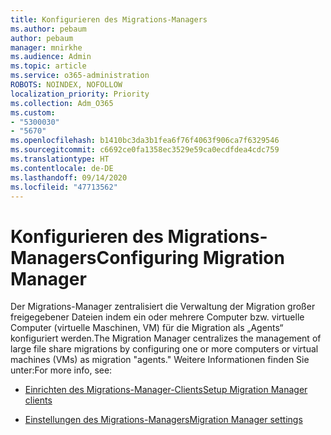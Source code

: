 ```yaml
---
title: Konfigurieren des Migrations-Managers
ms.author: pebaum
author: pebaum
manager: mnirkhe
ms.audience: Admin
ms.topic: article
ms.service: o365-administration
ROBOTS: NOINDEX, NOFOLLOW
localization_priority: Priority
ms.collection: Adm_O365
ms.custom:
- "5300030"
- "5670"
ms.openlocfilehash: b1410bc3da3b1fea6f76f4063f906ca7f6329546
ms.sourcegitcommit: c6692ce0fa1358ec3529e59ca0ecdfdea4cdc759
ms.translationtype: HT
ms.contentlocale: de-DE
ms.lasthandoff: 09/14/2020
ms.locfileid: "47713562"
---
```

# <a name="configuring-migration-manager"></a><span data-ttu-id="6c863-102">Konfigurieren des Migrations-Managers</span><span class="sxs-lookup"><span data-stu-id="6c863-102">Configuring Migration Manager</span></span>

<span data-ttu-id="6c863-103">Der Migrations-Manager zentralisiert die Verwaltung der Migration großer freigegebener Dateien indem ein oder mehrere Computer bzw. virtuelle Computer (virtuelle Maschinen, VM) für die Migration als „Agents“ konfiguriert werden.</span><span class="sxs-lookup"><span data-stu-id="6c863-103">The Migration Manager centralizes the management of large file share migrations by configuring one or more computers or virtual machines (VMs) as migration "agents."</span></span> <span data-ttu-id="6c863-104">Weitere Informationen finden Sie unter:</span><span class="sxs-lookup"><span data-stu-id="6c863-104">For more info, see:</span></span>

- [<span data-ttu-id="6c863-105">Einrichten des Migrations-Manager-Clients</span><span class="sxs-lookup"><span data-stu-id="6c863-105">Setup Migration Manager clients</span></span>](https://docs.microsoft.com/sharepointmigration/mm-setup-clients)

- [<span data-ttu-id="6c863-106">Einstellungen des Migrations-Managers</span><span class="sxs-lookup"><span data-stu-id="6c863-106">Migration Manager settings</span></span>](https://docs.microsoft.com/sharepointmigration/mm-settings)
